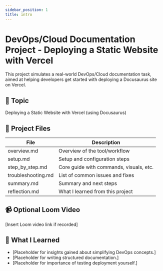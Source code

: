 ```yaml
---
sidebar_position: 1
title: intro
---
```

# DevOps/Cloud Documentation Project - Deploying a Static Website with Vercel

This project simulates a real-world DevOps/Cloud documentation task, aimed at helping developers get started with deploying a Docusaurus site on Vercel.

## 🔧 Topic
Deploying a Static Website with Vercel (using Docusaurus)

## 📂 Project Files

| File               | Description |
|--------------------|-------------|
| overview.md        | Overview of the tool/workflow |
| setup.md           | Setup and configuration steps |
| step_by_step.md    | Core guide with commands, visuals, etc. |
| troubleshooting.md | List of common issues and fixes |
| summary.md         | Summary and next steps |
| reflection.md      | What I learned from this project |

## 📹 Optional Loom Video
[Insert Loom video link if recorded]

## 🌱 What I Learned
- [Placeholder for insights gained about simplifying DevOps concepts.]  
- [Placeholder for writing structured documentation.]  
- [Placeholder for importance of testing deployment yourself.]
